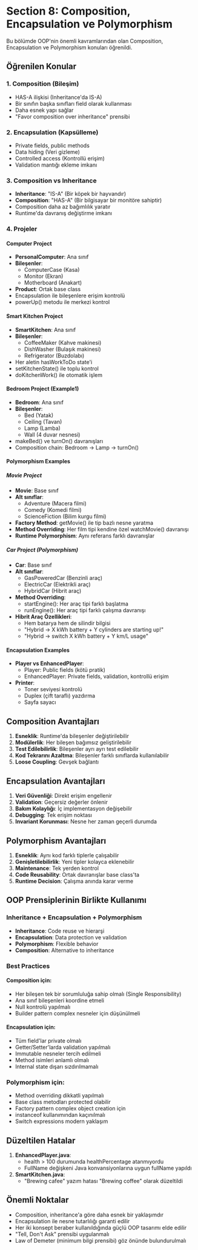 # Section 8: Composition, Encapsulation ve Polymorphism

Bu bölümde OOP'nin önemli kavramlarından olan Composition, Encapsulation ve Polymorphism konuları öğrenildi.

## Öğrenilen Konular

### 1. Composition (Bileşim)
- HAS-A ilişkisi (Inheritance'da IS-A)
- Bir sınıfın başka sınıfları field olarak kullanması
- Daha esnek yapı sağlar
- "Favor composition over inheritance" prensibi

### 2. Encapsulation (Kapsülleme)
- Private fields, public methods
- Data hiding (Veri gizleme)
- Controlled access (Kontrollü erişim)
- Validation mantığı ekleme imkanı

### 3. Composition vs Inheritance
- **Inheritance**: "IS-A" (Bir köpek bir hayvandır)
- **Composition**: "HAS-A" (Bir bilgisayar bir monitöre sahiptir)
- Composition daha az bağımlılık yaratır
- Runtime'da davranış değiştirme imkanı

### 4. Projeler

#### Computer Project
- **PersonalComputer**: Ana sınıf
- **Bileşenler**:
  - ComputerCase (Kasa)
  - Monitor (Ekran)
  - Motherboard (Anakart)
- **Product**: Ortak base class
- Encapsulation ile bileşenlere erişim kontrolü
- powerUp() metodu ile merkezi kontrol

#### Smart Kitchen Project
- **SmartKitchen**: Ana sınıf
- **Bileşenler**:
  - CoffeeMaker (Kahve makinesi)
  - DishWasher (Bulaşık makinesi)
  - Refrigerator (Buzdolabı)
- Her aletin hasWorkToDo state'i
- setKitchenState() ile toplu kontrol
- doKitchenWork() ile otomatik işlem

#### Bedroom Project (Example1)
- **Bedroom**: Ana sınıf
- **Bileşenler**:
  - Bed (Yatak)
  - Ceiling (Tavan)
  - Lamp (Lamba)
  - Wall (4 duvar nesnesi)
- makeBed() ve turnOn() davranışları
- Composition chain: Bedroom -> Lamp -> turnOn()

#### Polymorphism Examples

##### Movie Project
- **Movie**: Base sınıf
- **Alt sınıflar**:
  - Adventure (Macera filmi)
  - Comedy (Komedi filmi)
  - ScienceFiction (Bilim kurgu filmi)
- **Factory Method**: getMovie() ile tip bazlı nesne yaratma
- **Method Overriding**: Her film tipi kendine özel watchMovie() davranışı
- **Runtime Polymorphism**: Aynı referans farklı davranışlar

##### Car Project (Polymorphism)
- **Car**: Base sınıf
- **Alt sınıflar**:
  - GasPoweredCar (Benzinli araç)
  - ElectricCar (Elektrikli araç) 
  - HybridCar (Hibrit araç)
- **Method Overriding**: 
  - startEngine(): Her araç tipi farklı başlatma
  - runEngine(): Her araç tipi farklı çalışma davranışı
- **Hibrit Araç Özellikleri**:
  - Hem batarya hem de silindir bilgisi
  - "Hybrid -> X kWh battery + Y cylinders are starting up!"
  - "Hybrid -> switch X kWh battery + Y km/L usage"

#### Encapsulation Examples
- **Player vs EnhancedPlayer**: 
  - Player: Public fields (kötü pratik)
  - EnhancedPlayer: Private fields, validation, kontrollü erişim
- **Printer**: 
  - Toner seviyesi kontrolü
  - Duplex (çift taraflı) yazdırma
  - Sayfa sayacı

## Composition Avantajları

1. **Esneklik**: Runtime'da bileşenler değiştirilebilir
2. **Modülerlik**: Her bileşen bağımsız geliştirilebilir
3. **Test Edilebilirlik**: Bileşenler ayrı ayrı test edilebilir
4. **Kod Tekrarını Azaltma**: Bileşenler farklı sınıflarda kullanılabilir
5. **Loose Coupling**: Gevşek bağlantı

## Encapsulation Avantajları

1. **Veri Güvenliği**: Direkt erişim engellenir
2. **Validation**: Geçersiz değerler önlenir
3. **Bakım Kolaylığı**: İç implementasyon değişebilir
4. **Debugging**: Tek erişim noktası
5. **Invariant Korunması**: Nesne her zaman geçerli durumda

## Polymorphism Avantajları

1. **Esneklik**: Aynı kod farklı tiplerle çalışabilir
2. **Genişletilebilirlik**: Yeni tipler kolayca eklenebilir
3. **Maintenance**: Tek yerden kontrol
4. **Code Reusability**: Ortak davranışlar base class'ta
5. **Runtime Decision**: Çalışma anında karar verme

## OOP Prensiplerinin Birlikte Kullanımı

### Inheritance + Encapsulation + Polymorphism
- **Inheritance**: Code reuse ve hierarşi
- **Encapsulation**: Data protection ve validation
- **Polymorphism**: Flexible behavior
- **Composition**: Alternative to inheritance

### Best Practices

#### Composition için:
- Her bileşen tek bir sorumluluğa sahip olmalı (Single Responsibility)
- Ana sınıf bileşenleri koordine etmeli
- Null kontrolü yapılmalı
- Builder pattern complex nesneler için düşünülmeli

#### Encapsulation için:
- Tüm field'lar private olmalı
- Getter/Setter'larda validation yapılmalı
- Immutable nesneler tercih edilmeli
- Method isimleri anlamlı olmalı
- Internal state dışarı sızdırılmamalı

### Polymorphism için:
- Method overriding dikkatli yapılmalı
- Base class metodları protected olabilir
- Factory pattern complex object creation için
- instanceof kullanımından kaçınılmalı
- Switch expressions modern yaklaşım

## Düzeltilen Hatalar
1. **EnhancedPlayer.java**: 
   - health > 100 durumunda healthPercentage atanmıyordu
   - FullName değişkeni Java konvansiyonlarına uygun fullName yapıldı
2. **SmartKitchen.java**: 
   - "Brewing cafee" yazım hatası "Brewing coffee" olarak düzeltildi

## Önemli Noktalar

- Composition, inheritance'a göre daha esnek bir yaklaşımdır
- Encapsulation ile nesne tutarlılığı garanti edilir
- Her iki konsept beraber kullanıldığında güçlü OOP tasarımı elde edilir
- "Tell, Don't Ask" prensibi uygulanmalı
- Law of Demeter (minimum bilgi prensibi) göz önünde bulundurulmalı